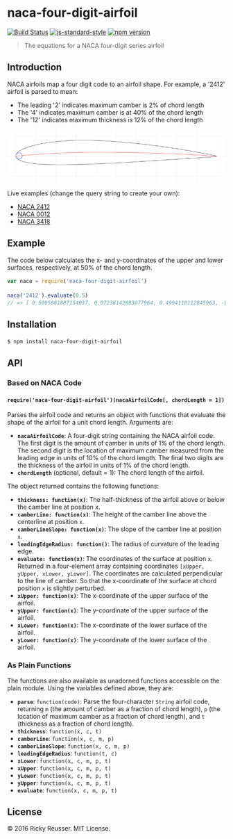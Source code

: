 # naca-four-digit-airfoil

[![Build Status](https://travis-ci.org/rreusser/naca-four-digit-airfoil.svg)](https://travis-ci.org/rreusser/naca-four-digit-airfoil) [![js-standard-style](https://img.shields.io/badge/code%20style-standard-brightgreen.svg)](http://standardjs.com/) [![npm version](https://badge.fury.io/js/naca-four-digit-airfoil.svg)](https://badge.fury.io/js/naca-four-digit-airfoil)

> The equations for a NACA four-digit series airfoil

## Introduction

NACA airfoils map a four digit code to an airfoil shape. For example, a '2412' airfoil is parsed to mean:

- The leading '2' indicates maximum camber is 2% of chord length
- The '4' indicates maximum camber is at 40% of the chord length
- The '12' indicates maximum thickness is 12% of the chord length

[![NACA 2412](./images/2412.png)](http://rickyreusser.com/naca-four-digit-airfoil/?naca=2412)

Live examples (change the query string to create your own):

- [NACA 2412](http://rickyreusser.com/naca-four-digit-airfoil/?naca=2412)
- [NACA 0012](http://rickyreusser.com/naca-four-digit-airfoil/?naca=0012)
- [NACA 3418](http://rickyreusser.com/naca-four-digit-airfoil/?naca=3418)

## Example

The code below calculates the x- and y-coordinates of the upper and lower surfaces, respectively, at 50% of the chord length.

```javascript
var naca = require('naca-four-digit-airfoil')

naca('2412').evaluate(0.5)
// => [ 0.5005881887154037, 0.07238142883077964, 0.4994118112845963, -0.03349253994189075 ]
```

## Installation

```bash
$ npm install naca-four-digit-airfoil
```

## API

### Based on NACA Code

#### `require('naca-four-digit-airfoil')(nacaAirfoilCode[, chordLength = 1])`
Parses the airfoil code and returns an object with functions that evaluate the shape of the airfoil for a unit chord length. Arguments are:

- **`nacaAirfoilCode`**: A four-digit string containing the NACA airfoil code. The first digit is the amount of camber in units of 1% of the chord length. The second digit is the location of maximum camber measured from the leading edge in units of 10% of the chord length. The final two digits are the thickness of the airfoil in units of 1% of the chord length.
- **`chordLength`** (optional, default = 1): The chord length of the airfoil.

The object returned contains the following functions:

- **`thickness: function(x)`**: The half-thickness of the airfoil above or below the camber line at position x.
- **`camberLine: function(x)`**: The height of the camber line above the centerline at position `x`.
- **`camberLineSlope: function(x)`**: The slope of the camber line at position `x`.
- **`leadingEdgeRadius: function()`**: The radius of curvature of the leading edge.
- **`evaluate: function(x)`**: The coordinates of the surface at position `x`. Returned in a four-element array containing coordinates `[xUpper, yUpper, xLower, yLower]`. The coordinates are calculated perpendicular to the line of camber. So that the x-coordinate of the surface at chord position `x` is slightly perturbed.
- **`xUpper: function(x)`**: The x-coordinate of the upper surface of the airfoil.
- **`yUpper: function(x)`**: The y-coordinate of the upper surface of the airfoil.
- **`xLower: function(x)`**: The x-coordinate of the lower surface of the airfoil.
- **`yLower: function(x)`**: The y-coordinate of the lower surface of the airfoil.

### As Plain Functions

The functions are also available as unadorned functions accessible on the plain module. Using the variables defined above, they are:

- **`parse`**: `function(code)`: Parse the four-character `String` airfoil code, returning `m` (the amount of camber as a fraction of chord length), `p` (the location of maximum camber as a fraction of chord length), and `t` (thickness as a fraction of chord length).
- **`thickness`**: `function(x, c, t)`
- **`camberLine`**: `function(x, c, m, p)`
- **`camberLineSlope`**: `function(x, c, m, p)`
- **`leadingEdgeRadius`**: `function(t, c)`
- **`xLower`**: `function(x, c, m, p, t)`
- **`xUpper`**: `function(x, c, m, p, t)`
- **`yLower`**: `function(x, c, m, p, t)`
- **`yUpper`**: `function(x, c, m, p, t)`
- **`evaluate`**: `function(x, c, m, p, t)`

## License

&copy; 2016 Ricky Reusser. MIT License.
